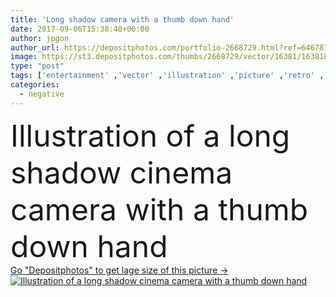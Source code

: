 ```yaml
---
title: 'Long shadow camera with a thumb down hand'
date: 2017-09-06T15:38:40+00:00
author: jpgon
author_url: https://depositphotos.com/portfolio-2668729.html?ref=64678756
image: https://st3.depositphotos.com/thumbs/2668729/vector/16381/163818168/api_thumb_450.jpg?forcejpeg=true
type: "post"
tags: ['entertainment' ,'vector' ,'illustration' ,'picture' ,'retro' ,'vintage' ,'hand' ,'motion' ,'icon' ,'button' ,'finger' ,'thumb' ,'flat' ,'internet' ,'shadow' ,'down' ,'web' ,'camera' ,'long' ,'negative' ,'cinema' ,'cinematography' ,'film' ,'bad' ,'movie' ,'video' ,'social' ,'gesture' ,'no' ,'vote' ,'camcorder' ,'unlike' ,'dislike' ,'long shadow' ]
categories: 
  - negative
---
```

<div aling="center">
            <font size="60"> Illustration of a long shadow cinema camera with a thumb down hand</font>   
</div>
<div>
    <a href='https://st3.depositphotos.com/thumbs/2668729/vector/16381/163818168/api_thumb_450.jpg?forcejpeg=true?ref=64678756' target=_blank > Go "Depositphotos" to get lage size of this picture ->
        <img href='https://st3.depositphotos.com/thumbs/2668729/vector/16381/163818168/api_thumb_450.jpg?forcejpeg=true?ref=64678756' src='https://st3.depositphotos.com/2668729/16381/v/950/depositphotos_163818168-stock-illustration-long-shadow-camera-with-a.jpg?forcejpeg=true' alt='Illustration of a long shadow cinema camera with a thumb down hand' >
    </a>
</div>
